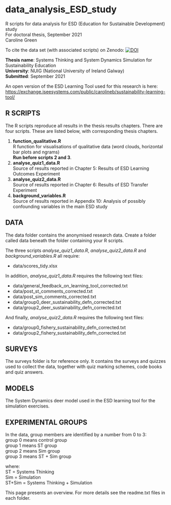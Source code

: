 # data_analysis_ESD_study
R scripts for data analysis for ESD (Education for Sustainable Development) study\
For doctoral thesis, September 2021\
Caroline Green

To cite the data set (with associated scripts) on Zenodo: [![DOI](https://zenodo.org/badge/406853626.svg)](https://zenodo.org/badge/latestdoi/406853626)

**Thesis name**: Systems Thinking and System Dynamics Simulation for Sustainability Education\
**University**: NUIG (National University of Ireland Galway)\
**Submitted**: September 2021

An open version of the ESD Learning Tool used for this research is here: https://exchange.iseesystems.com/public/carolineb/sustainability-learning-tool/

R SCRIPTS
---------
The R scripts reproduce all results in the thesis results chapters. There are four scripts. These are listed below, with corresponding thesis chapters.

1. **function_qualitative.R**\
R function for visualisations of qualitative data (word clouds, horizontal bar plots and ngrams)\
**Run before scripts 2 and 3**.
2. **analyse_quiz1_data.R**\
Source of results reported in Chapter 5: Results of ESD Learning Outcomes Experiment
3. **analyse_quiz2_data.R**\
Source of results reported in Chapter 6: Results of ESD Transfer Experiment
4. **background_variables.R**\
Source of results reported in Appendix 10: Analysis of possibly confounding variables in the main ESD study

DATA
----
The data folder contains the anonymised research data. Create a folder called data beneath the folder containing your R scripts.

The three scripts *analyse_quiz1_data.R*, *analyse_quiz2_data.R* and *background_variables.R* all require:
- data/scores_tidy.xlsx

In addition, *analyse_quiz1_data.R* requires the following text files:
- data/general_feedback_on_learning_tool_corrected.txt
- data/post_st_comments_corrected.txt
- data/post_sim_comments_corrected.txt
- data/group0_deer_sustainability_defn_corrected.txt
- data/group2_deer_sustainability_defn_corrected.txt

And finally, *analyse_quiz2_data.R* requires the following text files:
- data/group0_fishery_sustainability_defn_corrected.txt
- data/group2_fishery_sustainability_defn_corrected.txt

SURVEYS
-------
The surveys folder is for reference only. It contains the surveys and quizzes used to collect the data, together with quiz marking schemes, code books and quiz answers.

MODELS
------
The System Dynamics deer model used in the ESD learning tool for the simulation exercises.

EXPERIMENTAL GROUPS
-------------------
In the data, group members are identified by a number from 0 to 3:\
group 0 means control group\
group 1 means ST group\
group 2 means Sim group\
group 3 means ST + Sim group

where:\
ST = Systems Thinking\
Sim = Simulation\
ST+Sim = Systems Thinking + Simulation

This page presents an overview. For more details see the readme.txt files in each folder.
